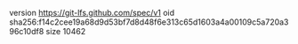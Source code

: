 version https://git-lfs.github.com/spec/v1
oid sha256:f14c2cee19a68d9d53bf7d8d48f6e313c65d1603a4a00109c5a720a396c10df8
size 10462
